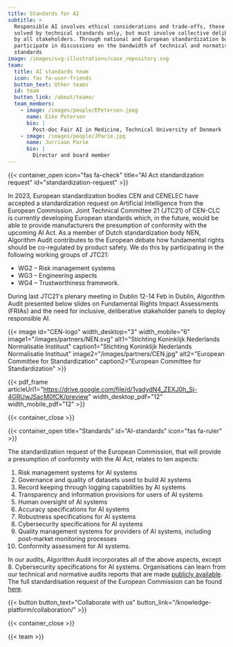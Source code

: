 ```yaml
---
title: Standards for AI
subtitle: >
  Responsible AI involves ethical considerations and trade-offs, these cannot be
  solved by technical standards only, but must involve collective deliberation
  by all stakeholders. Through national and European standardization bodies, we
  participate in discussions on the bandwidth of technical and normative AI
  standards
image: /images/svg-illustrations/case_repository.svg
team:
  title: AI standards team
  icon: fas fa-user-friends
  button_text: Other teams
  id: team
  button_link: /about/teams/
  team_members:
    - image: /images/people/EPetersen.jpeg
      name: Eike Petersen
      bio: |
        Post-doc Fair AI in Medicine, Technical University of Denmark
    - image: /images/people/JParie.jpg
      name: Jurriaan Parie
      bio: |
        Director and board member
---
```


{{< container_open icon="fas fa-check" title="AI Act standardization request" id="standardization-request" >}}

In 2023, European standardization bodies CEN and CENELEC have accepted a standardization request on Artificial Intelligence from the European Commission. Joint Technical Committee 21 (JTC21) of CEN-CLC is currently developing European standards which, in the future, would be able to provide manufacturers the presumption of conformity with the upcoming AI Act. As a member of Dutch standardization body NEN, Algorithm Audit contributes to the European debate how fundamental rights should be co-regulated by product safety. We do this by participating in the following working groups of JTC21:

* WG2 – Risk management systems
* WG3 – Engineering aspects
* WG4 – Trustworthiness framework.

During last JTC21's plenary meeting in Dublin 12-14 Feb in Dublin, Algorithm Audit presented below slides on Fundamental Rights Impact Assessments (FRIAs) and the need for inclusive, deliberative stakeholder panels to deploy responsible AI.

{{< image id="CEN-logo" width_desktop="3" width_mobile="6" image1="/images/partners/NEN.svg" alt1="Stichting Koninklijk Nederlands Normalisatie Instituut" caption1="Stichting Koninklijk Nederlands Normalisatie Instituut" image2="/images/partners/CEN.jpg" alt2="European Committee for Standardization" caption2="European Committee for Standardization" >}}

{{< pdf_frame articleUrl1="https://drive.google.com/file/d/1vadydN4_ZEXJ0h_Sj-4GRUwJSacM0fCK/preview" width_desktop_pdf="12" width_mobile_pdf="12" >}}

{{< container_close >}}

{{< container_open title="Standards" id="AI-standards" icon="fas fa-ruler" >}}

The standardization request of the European Commission, that will provide a presumption of conformity with the AI Act, relates to ten aspects:

1. Risk management systems for AI systems
2. Governance and quality of datasets used to build AI systems
3. Record keeping through logging capabilities by AI systems
4. Transparency and information provisions for users of AI systems
5. Human oversight of AI systems
6. Accuracy specifications for AI systems
7. Robustness specifications for AI systems
8. Cybersecurity specifications for AI systems
9. Quality management systems for providers of AI systems, including post-market monitoring processes
10. Conformity assessment for AI systems.

In our audits, Algorithm Audit incorporates all of the above aspects, except 8. Cybersecurity specifications for AI systems. Organisations can learn from our technical and normative audits reports that are made [publicly available](/algoprudence/). The full standardisation request of the European Commission can be found [here](https://single-market-economy.ec.europa.eu/single-market/european-standards/standardisation-requests_en).

{{< button button_text="Collaborate with us" button_link="/knowledge-platform/collaboration/" >}}

{{< container_close >}}

{{< team >}}
